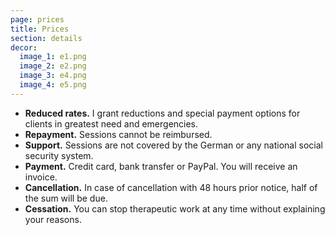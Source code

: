 ```yaml
---
page: prices
title: Prices
section: details
decor:
  image_1: e1.png
  image_2: e2.png
  image_3: e4.png
  image_4: e5.png
---
```


- **Reduced rates.** I grant reductions and special payment options for clients in greatest need and emergencies.
- **Repayment.** Sessions cannot be reimbursed.
- **Support.** Sessions are not covered by the German or any national social security system.
- **Payment.** Credit card, bank transfer or PayPal. You will receive an invoice.
- **Cancellation.** In case of cancellation with 48 hours prior notice, half of the sum will be due.
- **Cessation.** You can stop therapeutic work at any time without explaining your reasons.
